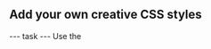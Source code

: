 
<h2 class="c-project-heading--task">Add your own creative CSS styles</h2>
--- task ---
Use the <style> section to customise the page and make it your own!
--- /task ---

<h2 class="c-project-heading--explainer">Make it fancy 💅</h2>

Your layout is now working — great job! Now it is time to give your webpage a creative twist.

Try editing the CSS at the top of the page. You could:

- Add a fun colour to the heading
- Change the font style
- Use a different border for the tiles
- Add a background colour or gradient

Here’s an example:

<div class="c-project-code">
--- code ---
---
language: css
filename: index.html
line_numbers: true
line_number_start: 7
line_highlights: 8-12
---
h1 {
    color: teal;
    font-family: "Comic Sans MS", cursive, sans-serif;
    text-shadow: 2px 2px #ffcc00;
    text-align: center;
}
--- /code ---
</div>

Have fun making the page your own!

<div class="c-project-output">
<pre>The heading is now colourful and playful!</pre>
</div>

<div class="c-project-callout c-project-callout--tip">

### Tip

You can style any part of the page using CSS — try changing the tile borders, background colour, or text fonts!

</div>

<div class="c-project-callout c-project-callout--try">

### Try this

Try giving your tiles a rainbow look! You can change the border colour of different tiles like this:

    .tile:nth-child(1) img {
        border-color: red;
    }

    .tile:nth-child(2) img {
        border-color: orange;
    }

    .tile:nth-child(3) img {
        border-color: yellow;
    }

Keep going with more colours to make a rainbow grid!

</div>
